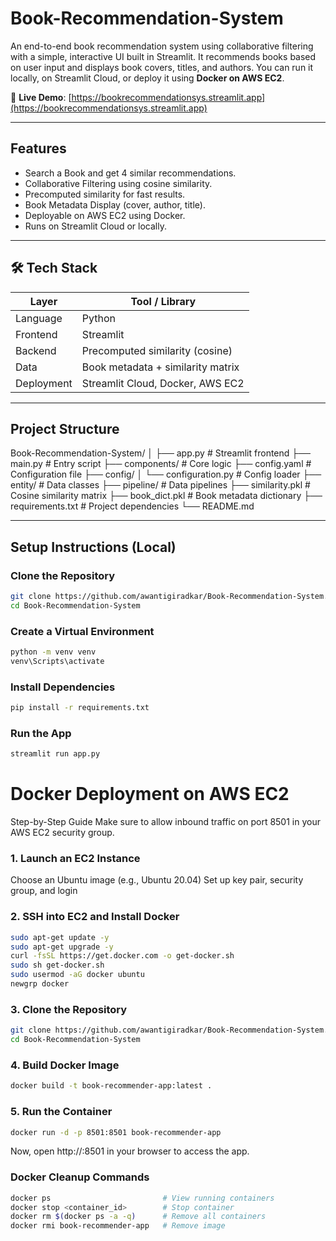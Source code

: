 # Book-Recommendation-System
An end-to-end book recommendation system using collaborative filtering with a simple, interactive UI built in Streamlit. It recommends books based on user input and displays book covers, titles, and authors. You can run it locally, on Streamlit Cloud, or deploy it using **Docker on AWS EC2**.

🔗 **Live Demo**: [https://bookrecommendationsys.streamlit.app](https://bookrecommendationsys.streamlit.app)

---

## Features

- Search a Book and get 4 similar recommendations.
- Collaborative Filtering using cosine similarity.
- Precomputed similarity for fast results.
- Book Metadata Display (cover, author, title).
- Deployable on AWS EC2 using Docker.
- Runs on Streamlit Cloud or locally.

---

## 🛠️ Tech Stack

| Layer        | Tool / Library             |
|--------------|-----------------------------|
| Language     | Python                      |
| Frontend     | Streamlit                   |
| Backend      | Precomputed similarity (cosine) |
| Data         | Book metadata + similarity matrix |
| Deployment   | Streamlit Cloud, Docker, AWS EC2 |

---

## Project Structure
Book-Recommendation-System/
│
├── app.py # Streamlit frontend
├── main.py # Entry script
├── components/ # Core logic
├── config.yaml # Configuration file
├── config/
│ └── configuration.py # Config loader
├── entity/ # Data classes
├── pipeline/ # Data pipelines
├── similarity.pkl # Cosine similarity matrix
├── book_dict.pkl # Book metadata dictionary
├── requirements.txt # Project dependencies
└── README.md

---

## Setup Instructions (Local)

### Clone the Repository

```bash
git clone https://github.com/awantigiradkar/Book-Recommendation-System.git
cd Book-Recommendation-System
```
### Create a Virtual Environment
```bash
python -m venv venv
venv\Scripts\activate
```

### Install Dependencies
``` bash
pip install -r requirements.txt
```
### Run the App
```bash
streamlit run app.py
```
# Docker Deployment on AWS EC2
Step-by-Step Guide
Make sure to allow inbound traffic on port 8501 in your AWS EC2 security group.

### 1. Launch an EC2 Instance
Choose an Ubuntu image (e.g., Ubuntu 20.04)
Set up key pair, security group, and login

### 2. SSH into EC2 and Install Docker
``` bash
sudo apt-get update -y
sudo apt-get upgrade -y
curl -fsSL https://get.docker.com -o get-docker.sh
sudo sh get-docker.sh
sudo usermod -aG docker ubuntu
newgrp docker
```

### 3. Clone the Repository
```bash
git clone https://github.com/awantigiradkar/Book-Recommendation-System.git
cd Book-Recommendation-System
```
### 4. Build Docker Image
```bash
docker build -t book-recommender-app:latest .
```
### 5. Run the Container
```bash
docker run -d -p 8501:8501 book-recommender-app
```
Now, open http://<your-ec2-public-ip>:8501 in your browser to access the app.

### Docker Cleanup Commands
```bash
docker ps                         # View running containers
docker stop <container_id>        # Stop container
docker rm $(docker ps -a -q)      # Remove all containers
docker rmi book-recommender-app   # Remove image
```

